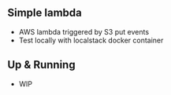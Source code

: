 ## Simple lambda
- AWS lambda triggered by S3 put events
- Test locally with localstack docker container

## Up & Running
- WIP